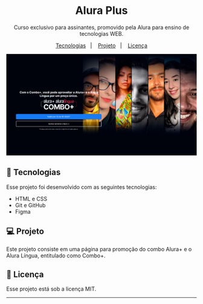 <h1 align="center"> Alura Plus </h1>

<p align="center">
Curso exclusivo para assinantes, promovido pela Alura para ensino de tecnologias WEB.
</p>

<p align="center">
  <a href="#-tecnologias">Tecnologias</a>&nbsp;&nbsp;&nbsp;|&nbsp;&nbsp;&nbsp;
  <a href="#-projeto">Projeto</a>&nbsp;&nbsp;&nbsp;|&nbsp;&nbsp;&nbsp;
  <a href="#memo-licença">Licença</a>
</p>

<p align="center">
  <img alt="Projeto perfil" src=".github/preview.png">
</p>

## 🚀 Tecnologias

Esse projeto foi desenvolvido com as seguintes tecnologias:

- HTML e CSS
- Git e GitHub
- Figma

## 💻 Projeto

Este projeto consiste em uma página para promoção do combo Alura+ e o Alura Língua, entitulado como Combo+.

## :memo: Licença

Esse projeto está sob a licença MIT.

---
